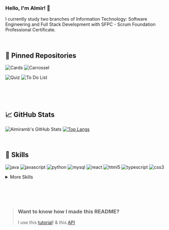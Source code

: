 ### Hello, I'm Almir! 👋
I currently study two branches of Information Technology: Software Engineering and Full Stack Development with SFPC - Scrum Foundation Professional Certificate.


<br>

## 📌 Pinned Repositories


![Cards](https://github-readme-stats.vercel.app/api/pin/?username=Almir-git-unifc&repo=simpleCardsPage-react_js&theme=cobalt&title_color=ffffff&text_color=c9cacc&icon_color=4AB197&bg_color=#4682B4)
![Carrossel](https://github-readme-stats.vercel.app/api/pin/?username=Almir-git-unifc&repo=simpleCarrocelPage-react_js&theme=cobalt&title_color=ffffff&text_color=c9cacc&icon_color=4AB197&bg_color=#1A2B34)

![Quiz](https://github-readme-stats.vercel.app/api/pin/?username=Almir-git-unifc&repo=simplequizz-react_js&theme=cobalt&title_color=ffffff&text_color=c9cacc&icon_color=4AB197&bg_color=#4682B4)
![To Do List](https://github-readme-stats.vercel.app/api/pin/?username=Almir-git-unifc&repo=simpleToDoList-react_js&theme=cobalt&title_color=ffffff&text_color=c9cacc&icon_color=4AB197&bg_color=#1A2B34)

<br>




<br>
<br>

## &#x1f4c8; GitHub Stats


![Almiramb's GitHub Stats](https://github-readme-stats.vercel.app/api?username=Almir-git-unifc&show_icons=true&theme=cobalt&title_color=fff&include_all_commits&line_height=27)
[![Top Langs](https://github-readme-stats.vercel.app/api/top-langs/?username=Almir-git-unifc&langs_count=3&theme=cobalt&title_color=fff)](https://github.com/Almir-git-unifc/github-readme-stats)


<br>


## 💼 Skills

![java](https://img.shields.io/badge/Java-ED8B00?style=for-the-badge&logo=java&logoColor=white)
![javascript](https://img.shields.io/badge/JavaScript-323330?style=for-the-badge&logo=javascript&logoColor=F7DF1E)
![python](https://img.shields.io/badge/Python-3776AB?style=for-the-badge&logo=python&logoColor=white)
![mysql](https://img.shields.io/badge/MySQL-CC6699?style=for-the-badge&logo=mysql&logoColor=white)
![react](https://img.shields.io/badge/React-FA7343?style=for-the-badge&logo=react&logoColor=61DAFB)
![html5](https://img.shields.io/badge/HTML-239120?style=for-the-badge&logo=html5&logoColor=white)
![typescript](https://img.shields.io/badge/TypeScript-007ACC?style=for-the-badge&logo=typescript&logoColor=white)
![css3](https://img.shields.io/badge/CSS-239120?&style=for-the-badge&logo=css3&logoColor=white)



<details>
<summary>More Skills</summary>
<br>

![visualStudio](https://img.shields.io/badge/Visual_Studio_Code-0078D4?style=for-the-badge&logo=visual%20studio%20code&logoColor=white)
![eclipse](https://img.shields.io/badge/Eclipse-2C2255?style=for-the-badge&logo=eclipse&logoColor=white)
![netbeans](https://img.shields.io/badge/apache%20netbeans-1B6AC6?style=for-the-badge&logo=apache%20netbeans%20IDE&logoColor=white)
![bootstrap](https://img.shields.io/badge/Bootstrap-563D7C?style=for-the-badge&logo=bootstrap&logoColor=white)
![ionic](https://img.shields.io/badge/Ionic-3880FF?style=for-the-badge&logo=ionic&logoColor=white)
![mariadb](https://img.shields.io/badge/MariaDB-003545?style=for-the-badge&logo=mariadb&logoColor=white)





<br>

![](https://img.shields.io/badge/Tools-Jenkins-informational?style=flat&logo=jenkins&logoColor=white&color=4AB197)
![](https://img.shields.io/badge/Tools-SonarQube-informational?style=flat&logo=SonarQube&logoColor=white&color=4AB197)
![](https://img.shields.io/badge/Tools-Postman-informational?style=flat&logo=Postman&logoColor=white&color=4AB197)
![](https://img.shields.io/badge/Tools-GitHub-informational?style=flat&logo=GitHub&logoColor=white&color=4AB197)
![](https://img.shields.io/badge/Tools-Trello-informational?style=flat&logo=Trello&logoColor=87CEFA&color=4AB197)
![](https://img.shields.io/badge/Tools-sublime_text-informational?style=flat&logo=sublime_text&logoColor=87CEFA&color=4AB197)
![](https://img.shields.io/badge/Tools-Genymotion-informational?style=flat&logo=Genymotion&logoColor=87CEFA&color=4AB197)
![](https://img.shields.io/badge/CertiProf-Scrum-informational?style=flat&logo=SFPCn&logoColor=87CEFA&color=4AB197)


</details>


<br>
<br>



<br>
<br>

> ### Want to know how I made this README?
>
> I use this [tutorial](https://braydoncoyer.dev/blog/creating-a-killer-github-profile-readme-part-1/)! & this [API](https://github.com/anuraghazra/github-readme-stats)


